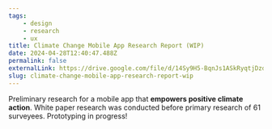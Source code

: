 ```yaml
---
tags:
    - design
    - research
    - ux
title: Climate Change Mobile App Research Report (WIP)
date: 2024-04-28T12:40:47.488Z
permalink: false
externalLink: https://drive.google.com/file/d/14Sy9H5-BqnJs1ASkRyqtjDzdhHUIDiWT/view?usp=sharing
slug: climate-change-mobile-app-research-report-wip
---
```


Preliminary research for a mobile app that **empowers positive climate action**. White paper research was conducted before primary research of 61 surveyees. Prototyping in progress!
